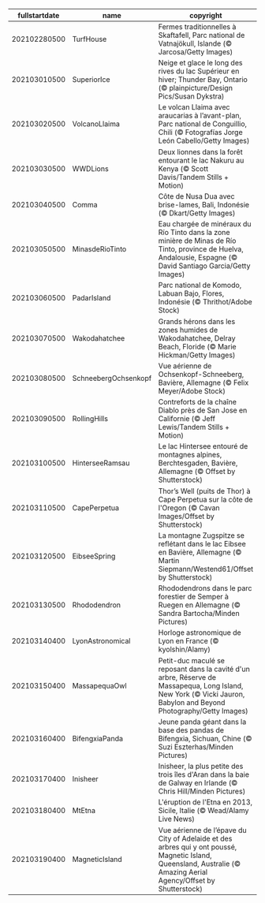 |fullstartdate|name|copyright|title|image|
|--|--|--|--|--|
202102280500|TurfHouse|Fermes traditionnelles à Skaftafell, Parc national de Vatnajökull, Islande (© Jarcosa/Getty Images)||![](/fr-CA/2021/03/202102280500TurfHouse.jpg)|
202103010500|SuperiorIce|Neige et glace le long des rives du lac Supérieur en hiver; Thunder Bay, Ontario (© plainpicture/Design Pics/Susan Dykstra)||![](/fr-CA/2021/03/202103010500SuperiorIce.jpg)|
202103020500|VolcanoLlaima|Le volcan Llaima avec araucarias à l’avant-plan, Parc national de Conguillio, Chili (© Fotografías Jorge León Cabello/Getty Images)||![](/fr-CA/2021/03/202103020500VolcanoLlaima.jpg)|
202103030500|WWDLions|Deux lionnes dans la forêt entourant le lac Nakuru au Kenya (© Scott Davis/Tandem Stills + Motion)||![](/fr-CA/2021/03/202103030500WWDLions.jpg)|
202103040500|Comma|Côte de Nusa Dua avec brise-lames, Bali, Indonésie (© Dkart/Getty Images)||![](/fr-CA/2021/03/202103040500Comma.jpg)|
202103050500|MinasdeRioTinto|Eau chargée de minéraux du Río Tinto dans la zone minière de Minas de Río Tinto, province de Huelva, Andalousie, Espagne (© David Santiago Garcia/Getty Images)||![](/fr-CA/2021/03/202103050500MinasdeRioTinto.jpg)|
202103060500|PadarIsland|Parc national de Komodo, Labuan Bajo, Flores, Indonésie (© Thrithot/Adobe Stock)||![](/fr-CA/2021/03/202103060500PadarIsland.jpg)|
202103070500|Wakodahatchee|Grands hérons dans les zones humides de Wakodahatchee, Delray Beach, Floride (© Marie Hickman/Getty Images)||![](/fr-CA/2021/03/202103070500Wakodahatchee.jpg)|
202103080500|SchneebergOchsenkopf|Vue aérienne de Ochsenkopf-Schneeberg, Bavière, Allemagne (© Felix Meyer/Adobe Stock)||![](/fr-CA/2021/03/202103080500SchneebergOchsenkopf.jpg)|
202103090500|RollingHills|Contreforts de la chaîne Diablo près de San Jose en Californie (© Jeff Lewis/Tandem Stills + Motion)||![](/fr-CA/2021/03/202103090500RollingHills.jpg)|
202103100500|HinterseeRamsau|Le lac Hintersee entouré de montagnes alpines, Berchtesgaden, Bavière, Allemagne (© Offset by Shutterstock)||![](/fr-CA/2021/03/202103100500HinterseeRamsau.jpg)|
202103110500|CapePerpetua|Thor’s Well (puits de Thor) à Cape Perpetua sur la côte de l'Oregon (© Cavan Images/Offset by Shutterstock)||![](/fr-CA/2021/03/202103110500CapePerpetua.jpg)|
202103120500|EibseeSpring|La montagne Zugspitze se reflétant dans le lac Eibsee en Bavière, Allemagne (© Martin Siepmann/Westend61/Offset by Shutterstock)||![](/fr-CA/2021/03/202103120500EibseeSpring.jpg)|
202103130500|Rhododendron|Rhododendrons dans le parc forestier de Semper à Ruegen en Allemagne (© Sandra Bartocha/Minden Pictures)||![](/fr-CA/2021/03/202103130500Rhododendron.jpg)|
202103140400|LyonAstronomical|Horloge astronomique de Lyon en France (© kyolshin/Alamy)||![](/fr-CA/2021/03/202103140400LyonAstronomical.jpg)|
202103150400|MassapequaOwl|Petit-duc maculé se reposant dans la cavité d'un arbre, Réserve de Massapequa, Long Island, New York (© Vicki Jauron, Babylon and Beyond Photography/Getty Images)||![](/fr-CA/2021/03/202103150400MassapequaOwl.jpg)|
202103160400|BifengxiaPanda|Jeune panda géant dans la base des pandas de Bifengxia, Sichuan, Chine (© Suzi Eszterhas/Minden Pictures)||![](/fr-CA/2021/03/202103160400BifengxiaPanda.jpg)|
202103170400|Inisheer|Inisheer, la plus petite des trois îles d'Aran dans la baie de Galway en Irlande (© Chris Hill/Minden Pictures)||![](/fr-CA/2021/03/202103170400Inisheer.jpg)|
202103180400|MtEtna|L'éruption de l'Etna en 2013, Sicile, Italie (© Wead/Alamy Live News)||![](/fr-CA/2021/03/202103180400MtEtna.jpg)|
202103190400|MagneticIsland|Vue aérienne de l’épave du City of Adelaide et des arbres qui y ont poussé, Magnetic Island, Queensland, Australie (© Amazing Aerial Agency/Offset by Shutterstock)||![](/fr-CA/2021/03/202103190400MagneticIsland.jpg)|

